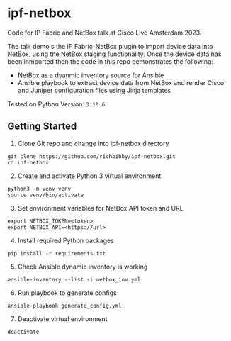 # ipf-netbox
Code for IP Fabric and NetBox talk at Cisco Live Amsterdam 2023. 

The talk demo's the IP Fabric-NetBox plugin to import device data into NetBox, using the NetBox staging functionality. Once the device data has been inmported then the code in this repo demonstrates the following: 

- NetBox as a dyanmic inventory source for Ansible
- Ansible playbook to extract device data from NetBox and render Cisco and Juniper configuration files using Jinja templates

Tested on Python Version: `3.10.6`

## Getting Started

1. Clone Git repo and change into ipf-netbox directory
```
git clone https://github.com/richbibby/ipf-netbox.git
cd ipf-netbox
```
2. Create and activate Python 3 virtual environment
```
python3 -m venv venv
source venv/bin/activate
```
3. Set environment variables for NetBox API token and URL
```
export NETBOX_TOKEN=<token>
export NETBOX_API=<https://url> 
```
4. Install required Python packages
```
pip install -r requirements.txt
```
5. Check Ansible dynamic inventory is working
```
ansible-inventory --list -i netbox_inv.yml
```
6. Run playbook to generate configs
```
ansible-playbook generate_config.yml
```

7. Deactivate virtual environment
```
deactivate
```
